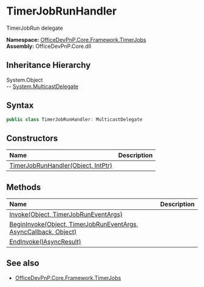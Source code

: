 # TimerJobRunHandler
TimerJobRun delegate  

**Namespace:** [OfficeDevPnP.Core.Framework.TimerJobs](OfficeDevPnP.Core.Framework.TimerJobs.md)  
**Assembly:** OfficeDevPnP.Core.dll  
## Inheritance Hierarchy
System.Object  
-- [System.MulticastDelegate](System.MulticastDelegate.md)
## Syntax
```C#
public class TimerJobRunHandler: MulticastDelegate
```
## Constructors
|**Name**|**Description**|
|:-----|:-----|
| [TimerJobRunHandler(Object, IntPtr)](OfficeDevPnP.Core.Framework.TimerJobs.TimerJobRunHandler.ctor1.md) | 
## Methods
|**Name**|**Description**|
|:-----|:-----|
| [Invoke(Object, TimerJobRunEventArgs)](OfficeDevPnP.Core.Framework.TimerJobs.TimerJobRunHandler.F1618DF4.md) | 
| [BeginInvoke(Object, TimerJobRunEventArgs, AsyncCallback, Object)](OfficeDevPnP.Core.Framework.TimerJobs.TimerJobRunHandler.5D9CA054.md) | 
| [EndInvoke(IAsyncResult)](OfficeDevPnP.Core.Framework.TimerJobs.TimerJobRunHandler.C9867657.md) | 
## See also
- [OfficeDevPnP.Core.Framework.TimerJobs](OfficeDevPnP.Core.Framework.TimerJobs.md)

